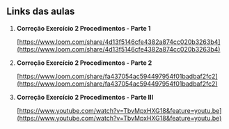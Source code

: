 ## Links das aulas

1. **Correção Exercício 2 Procedimentos - Parte 1**

   [https://www.loom.com/share/4d13f5146cfe4382a874cc020b3263b4](https://www.loom.com/share/4d13f5146cfe4382a874cc020b3263b4)

2. **Correção Exercício 2 Procedimentos - Parte 2**

   [https://www.loom.com/share/fa437054ac594497954f01badbaf2fc2](https://www.loom.com/share/fa437054ac594497954f01badbaf2fc2)

3. **Correção Exercício 2 Procedimentos - Parte III**

   [https://www.youtube.com/watch?v=TbvMpxHXG18&feature=youtu.be](https://www.youtube.com/watch?v=TbvMpxHXG18&feature=youtu.be)